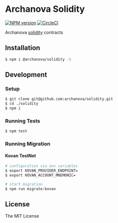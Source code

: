 # Archanova Solidity
[![NPM version][npm-image]][npm-url]
[![CircleCI](https://circleci.com/gh/archanova/solidity.svg?style=svg)](https://circleci.com/gh/archanova/solidity)

Archanova [solidity](http://solidity.readthedocs.io) contracts

## Installation

```bash
$ npm i @archanova/solidity -S
```

## Development

### Setup

```bash
$ git clone git@github.com:archanova/solidity.git
$ cd ./solidity
$ npm i
```

### Running Tests

```bash
$ npm test
```

### Running Migration

#### Kovan TestNet

```bash
# configuration via env variables
$ export KOVAN_PROVIDER_ENDPOINT=
$ export KOVAN_ACCOUNT_MNEMONIC=

# start migration
$ npm run migrate:kovan
```

## License

The MIT License

[npm-image]: https://badge.fury.io/js/%40archanova%2Fsolidity.svg
[npm-url]: https://npmjs.org/package/@archanova/solidity
